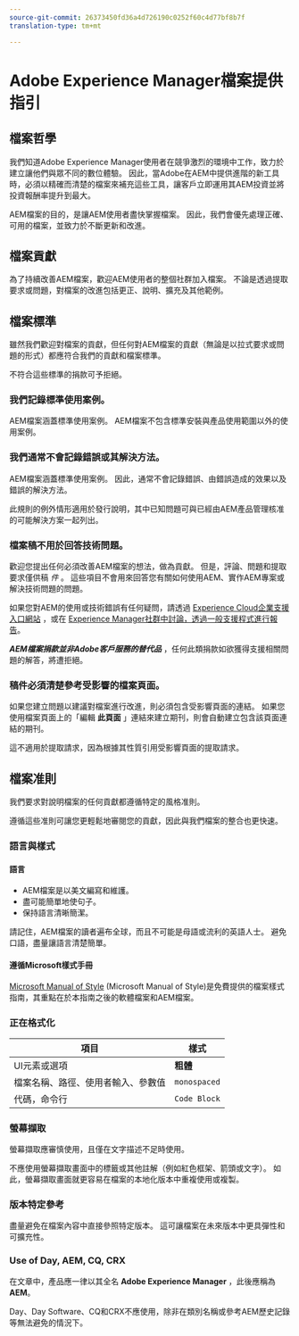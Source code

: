 ```yaml
---
source-git-commit: 26373450fd36a4d726190c0252f60c4d77bf8b7f
translation-type: tm+mt

---
```

# Adobe Experience Manager檔案提供指引

## 檔案哲學

我們知道Adobe Experience Manager使用者在競爭激烈的環境中工作，致力於建立讓他們與眾不同的數位體驗。 因此，當Adobe在AEM中提供進階的新工具時，必須以精確而清楚的檔案來補充這些工具，讓客戶立即運用其AEM投資並將投資報酬率提升到最大。

AEM檔案的目的，是讓AEM使用者盡快掌握檔案。 因此，我們會優先處理正確、可用的檔案，並致力於不斷更新和改進。

## 檔案貢獻

為了持續改善AEM檔案，歡迎AEM使用者的整個社群加入檔案。 不論是透過提取要求或問題，對檔案的改進包括更正、說明、擴充及其他範例。

## 檔案標準

雖然我們歡迎對檔案的貢獻，但任何對AEM檔案的貢獻（無論是以拉式要求或問題的形式）都應符合我們的貢獻和檔案標準。

不符合這些標準的捐款可予拒絕。

### 我們記錄標準使用案例。

AEM檔案涵蓋標準使用案例。 AEM檔案不包含標準安裝與產品使用範圍以外的使用案例。

### 我們通常不會記錄錯誤或其解決方法。

AEM檔案涵蓋標準使用案例。 因此，通常不會記錄錯誤、由錯誤造成的效果以及錯誤的解決方法。

此規則的例外情形適用於發行說明，其中已知問題可與已經由AEM產品管理核准的可能解決方案一起列出。

### 檔案稿不用於回答技術問題。

歡迎您提出任何必須改善AEM檔案的想法，做為貢獻。 但是，評論、問題和提取要求僅供稿 *件* 。 這些項目不會用來回答您有關如何使用AEM、實作AEM專案或解決技術問題的問題。

如果您對AEM的使用或技術錯誤有任何疑問，請透過 [Experience Cloud企業支援入口網站](https://helpx.adobe.com/tw/contact/enterprise-support.ec.html) ，或在 [Experience Manager社群中討論，透過一般支援程式進行報告](https://forums.adobe.com/community/experience-cloud/marketing-cloud/experience-manager)。

***AEM檔案捐款並非Adobe客戶服務的替代品*** ，任何此類捐款如欲獲得支援相關問題的解答，將遭拒絕。

### 稿件必須清楚參考受影響的檔案頁面。

如果您建立問題以建議對檔案進行改進，則必須包含受影響頁面的連結。 如果您使用檔案頁面上的「編輯 **此頁面** 」連結來建立期刊，則會自動建立包含該頁面連結的期刊。

這不適用於提取請求，因為根據其性質引用受影響頁面的提取請求。

## 檔案准則

我們要求對說明檔案的任何貢獻都遵循特定的風格准則。

遵循這些准則可讓您更輕鬆地審閱您的貢獻，因此與我們檔案的整合也更快速。

### 語言與樣式

#### 語言

* AEM檔案是以美文編寫和維護。
* 盡可能簡單地使句子。
* 保持語言清晰簡潔。

請記住，AEM檔案的讀者遍布全球，而且不可能是母語或流利的英語人士。 避免口語，盡量讓語言清楚簡單。

#### 遵循Microsoft樣式手冊

[Microsoft Manual of Style](https://docs.microsoft.com/en-us/style-guide/welcome/) (Microsoft Manual of Style)是免費提供的檔案樣式指南，其重點在於本指南之後的軟體檔案和AEM檔案。

### 正在格式化

| 項目 | 樣式 |
|---|---|
| UI元素或選項 | **粗體** |
| 檔案名稱、路徑、使用者輸入、參數值 | `monospaced` |
| 代碼，命令行 | ```Code Block``` |

### 螢幕擷取

螢幕擷取應審慎使用，且僅在文字描述不足時使用。

不應使用螢幕擷取畫面中的標籤或其他註解（例如紅色框架、箭頭或文字）。 如此，螢幕擷取畫面就更容易在檔案的本地化版本中重複使用或複製。

### 版本特定參考

盡量避免在檔案內容中直接參照特定版本。 這可讓檔案在未來版本中更具彈性和可擴充性。

### Use of Day, AEM, CQ, CRX

在文章中，產品應一律以其全名 **Adobe Experience Manager** ，此後應稱為 **AEM**。

Day、Day Software、CQ和CRX不應使用，除非在類別名稱或參考AEM歷史記錄等無法避免的情況下。